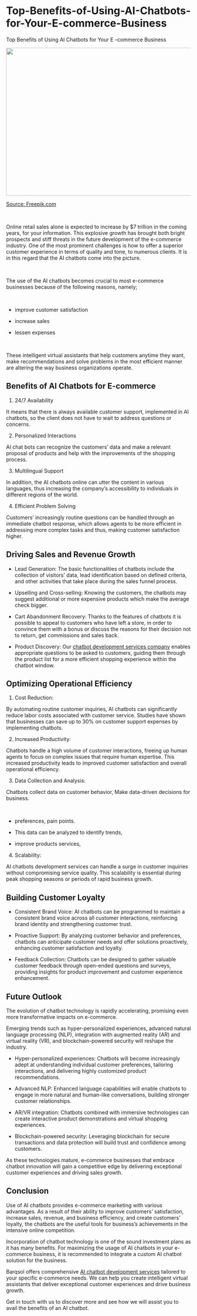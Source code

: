 # Top-Benefits-of-Using-AI-Chatbots-for-Your-E-commerce-Business

<p dir="ltr">Top Benefits of Using AI Chatbots for Your E -commerce Business</p><p dir="ltr"><img src="https://lh7-rt.googleusercontent.com/docsz/AD_4nXco-KxY2gsYMPiRd9z4ov-a66iwl7etfjEvY1yCWspxJVwoUo2jNkegBm6bXGVkGLq96to0fWraB-_OC4lTLzfDFuM4aCvJ7XHo-vPCSJWmE0ZTJZKocOluISz-F80tUny5ZddTO1F_KSicz7wgkcB8T68F?key=bAVi76Izie6zPrPNjuG3NQ" width="624" height="403"></p><p dir="ltr"><a href="https://img.freepik.com/premium-photo/young-man-watching-stock-market-laptop_1077205-3858.jpg?w=740">Source: Freepik.com</a></p><p><strong>&nbsp;</strong></p><p dir="ltr">Online retail sales alone is expected to increase by $7 trillion in the coming years, for your information. This explosive growth has brought both bright prospects and stiff threats in the future development of the e-commerce industry. One of the most prominent challenges is how to offer a superior customer experience in terms of quality and tone, to numerous clients. It is in this regard that the AI chatbots come into the picture.</p><p><strong>&nbsp;</strong></p><p dir="ltr">The use of the AI chatbots becomes crucial to most e-commerce businesses because of the following reasons, namely;&nbsp;</p><p><strong>&nbsp;</strong></p><ul><li dir="ltr" aria-level="1"><p dir="ltr" role="presentation">improve customer satisfaction</p></li><li dir="ltr" aria-level="1"><p dir="ltr" role="presentation">increase sales</p></li><li dir="ltr" aria-level="1"><p dir="ltr" role="presentation">lessen expenses</p></li></ul><p><strong>&nbsp;</strong></p><p dir="ltr">These intelligent virtual assistants that help customers anytime they want, make recommendations and solve problems in the most efficient manner are altering the way business organizations operate.</p><h2 dir="ltr">Benefits of AI Chatbots for E-commerce</h2><ol><li dir="ltr" aria-level="1"><p dir="ltr" role="presentation">24/7 Availability</p></li></ol><p dir="ltr">It means that there is always available customer support, implemented in AI chatbots, so the client does not have to wait to address questions or concerns.</p><ol start="2"><li dir="ltr" aria-level="1"><p dir="ltr" role="presentation">Personalized Interactions</p></li></ol><p dir="ltr">AI chat bots can recognize the customers&rsquo; data and make a relevant proposal of products and help with the improvements of the shopping process.</p><ol start="3"><li dir="ltr" aria-level="1"><p dir="ltr" role="presentation">Multilingual Support</p></li></ol><p dir="ltr">In addition, the AI chatbots online can utter the content in various languages, thus increasing the company&rsquo;s accessibility to individuals in different regions of the world.</p><ol start="4"><li dir="ltr" aria-level="1"><p dir="ltr" role="presentation">Efficient Problem Solving</p></li></ol><p dir="ltr">Customers&rsquo; increasingly routine questions can be handled through an immediate chatbot response, which allows agents to be more efficient in addressing more complex tasks and thus, making customer satisfaction higher.</p><h2 dir="ltr">Driving Sales and Revenue Growth</h2><ul><li dir="ltr" aria-level="1"><p dir="ltr" role="presentation">Lead Generation: The basic functionalities of chatbots include the collection of visitors&rsquo; data, lead identification based on defined criteria, and other activities that take place during the sales funnel process.</p></li><li dir="ltr" aria-level="1"><p dir="ltr" role="presentation">Upselling and Cross-selling: Knowing the customers, the chatbots may suggest additional or more expensive products which make the average check bigger.</p></li><li dir="ltr" aria-level="1"><p dir="ltr" role="presentation">Cart Abandonment Recovery: Thanks to the features of chatbots it is possible to appeal to customers who have left a store, in order to convince them with a bonus or discuss the reasons for their decision not to return, get commissions and sales back.</p></li><li dir="ltr" aria-level="1"><p dir="ltr" role="presentation">Product Discovery: Our <a href="https://www.barqsol.com/">chatbot development services company</a> enables appropriate questions to be asked to customers, guiding them through the product list for a more efficient shopping experience within the chatbot window.</p></li></ul><h2 dir="ltr">Optimizing Operational Efficiency</h2><ol><li dir="ltr" aria-level="1"><p dir="ltr" role="presentation">Cost Reduction:&nbsp;</p></li></ol><p dir="ltr">By automating routine customer inquiries, AI chatbots can significantly reduce labor costs associated with customer service. Studies have shown that businesses can save up to 30% on customer support expenses by implementing chatbots.</p><ol start="2"><li dir="ltr" aria-level="1"><p dir="ltr" role="presentation">Increased Productivity:&nbsp;</p></li></ol><p dir="ltr">Chatbots handle a high volume of customer interactions, freeing up human agents to focus on complex issues that require human expertise. This increased productivity leads to improved customer satisfaction and overall operational efficiency.</p><ol start="3"><li dir="ltr" aria-level="1"><p dir="ltr" role="presentation">Data Collection and Analysis:&nbsp;</p></li></ol><p dir="ltr">Chatbots collect data on customer behavior, Make data-driven decisions for business.&nbsp;</p><p><strong>&nbsp;</strong></p><ul><li dir="ltr" aria-level="1"><p dir="ltr" role="presentation">preferences, pain points.&nbsp;</p></li><li dir="ltr" aria-level="1"><p dir="ltr" role="presentation">This data can be analyzed to identify trends,&nbsp;</p></li><li dir="ltr" aria-level="1"><p dir="ltr" role="presentation">improve products services,</p></li></ul><ol start="4"><li dir="ltr" aria-level="1"><p dir="ltr" role="presentation">Scalability:&nbsp;</p></li></ol><p dir="ltr">AI chatbots development services can handle a surge in customer inquiries without compromising service quality. This scalability is essential during peak shopping seasons or periods of rapid business growth.</p><h2 dir="ltr">Building Customer Loyalty</h2><ul><li dir="ltr" aria-level="1"><p dir="ltr" role="presentation">Consistent Brand Voice: AI chatbots can be programmed to maintain a consistent brand voice across all customer interactions, reinforcing brand identity and strengthening customer trust.</p></li><li dir="ltr" aria-level="1"><p dir="ltr" role="presentation">Proactive Support: By analyzing customer behavior and preferences, chatbots can anticipate customer needs and offer solutions proactively, enhancing customer satisfaction and loyalty.</p></li><li dir="ltr" aria-level="1"><p dir="ltr" role="presentation">Feedback Collection: Chatbots can be designed to gather valuable customer feedback through open-ended questions and surveys, providing insights for product improvement and customer experience enhancement.</p></li></ul><h2 dir="ltr">Future Outlook</h2><p dir="ltr">The evolution of chatbot technology is rapidly accelerating, promising even more transformative impacts on e-commerce.</p><p dir="ltr">Emerging trends such as hyper-personalized experiences, advanced natural language processing (NLP), integration with augmented reality (AR) and virtual reality (VR), and blockchain-powered security will reshape the industry.&nbsp;&nbsp;</p><ul><li dir="ltr" aria-level="1"><p dir="ltr" role="presentation">Hyper-personalized experiences: Chatbots will become increasingly adept at understanding individual customer preferences, tailoring interactions, and delivering highly customized product recommendations.&nbsp;&nbsp;</p></li><li dir="ltr" aria-level="1"><p dir="ltr" role="presentation">Advanced NLP: Enhanced language capabilities will enable chatbots to engage in more natural and human-like conversations, building stronger customer relationships.</p></li><li dir="ltr" aria-level="1"><p dir="ltr" role="presentation">AR/VR integration: Chatbots combined with immersive technologies can create interactive product demonstrations and virtual shopping experiences.</p></li><li dir="ltr" aria-level="1"><p dir="ltr" role="presentation">Blockchain-powered security: Leveraging blockchain for secure transactions and data protection will build trust and confidence among customers.</p></li></ul><p dir="ltr">As these technologies mature, e-commerce businesses that embrace chatbot innovation will gain a competitive edge by delivering exceptional customer experiences and driving sales growth.</p><h2 dir="ltr">Conclusion</h2><p dir="ltr">Use of AI chatbots provides e-commerce marketing with various advantages. As a result of their ability to improve customers&rsquo; satisfaction, increase sales, revenue, and business efficiency, and create customers&rsquo; loyalty, the chatbots are the useful tools for business&rsquo;s achievements in the intensive online competition.</p><p dir="ltr">Incorporation of chatbot technology is one of the sound investment plans as it has many benefits. For maximizing the usage of AI chatbots in your e-commerce business, it is recommended to integrate a custom AI chatbot solution for the business.</p><p dir="ltr">Barqsol offers comprehensive <a href="https://www.barqsol.com/ai-chat-bot-development-services">AI chatbot development services</a> tailored to your specific e-commerce needs. We can help you create intelligent virtual assistants that deliver exceptional customer experiences and drive business growth.</p><p dir="ltr">Get in touch with us to discover more and see how we will assist you to avail the benefits of an AI chatbot.</p>
